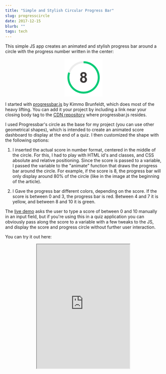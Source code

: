 ```yaml
---
title: "Simple and Stylish Circular Progress Bar"
slug: progresscircle
date: 2017-12-15
blurb: ""
tags: tech
---
```


This simple JS app creates an animated and stylish progress bar around a circle with the progress number written in the center:

<center><img src="../img/progresscircle.png" /></center>

I started with [progressbar.js](https://kimmobrunfeldt.github.io/progressbar.js/) by Kimmo Brunfeldt, which does most of the heavy lifting. You can add it your project by including a link near your closing body tag to the [CDN repository](https://cdn.rawgit.com/kimmobrunfeldt/progressbar.js/0.5.6/dist/progressbar.js) where progressbar.js resides.

I used Progressbar's circle as the base for my project (you can use other geometrical shapes), which is intended to create an animated score dashboard to display at the end of a quiz. I then customized the shape with the following options:

1. I inserted the actual score in number format, centered in the middle of the circle. For this, I had to play with HTML id's and classes, and CSS absolute and relative positioning. Since the score is passed to a variable, I passed the variable to the "animate" function that draws the progress bar around the circle. For example, if the score is 8, the progress bar will only display around 80% of the circle (like in the image at the beginning of the article).

2. I Gave the progress bar different colors, depending on the score. If the score is between 0 and 3, the progress bar is red. Between 4 and 7 it is yellow, and between 8 and 10 it is green.

The [live demo](https://mariobox.github.io/progress-circle) asks the user to type a score of between 0 and 10 manually in an input field, but if you're using this in a quiz application you can obviously pass along the score to a variable with a few tweaks to the JS, and display the score and progress circle without further user interaction.

You can try it out here:
<div style="text-align: center">
<iframe src="https://mariobox.github.io/progress-circle" style="height: 400px; border=none;"></iframe>
</div>
















